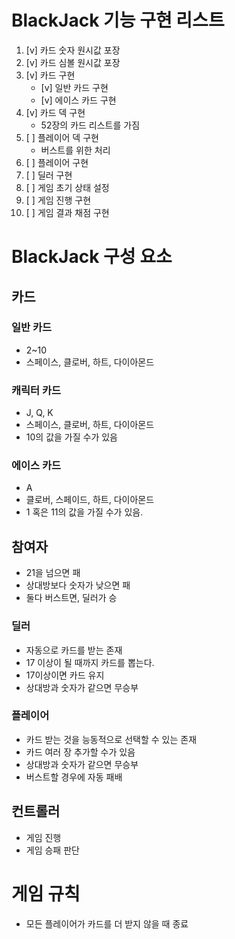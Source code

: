 # BlackJack 기능 구현 리스트
1. [v] 카드 숫자 원시값 포장
2. [v] 카드 심볼 원시값 포장
3. [v] 카드 구현
    - [v] 일반 카드 구현
    - [v] 에이스 카드 구현
4. [v] 카드 덱 구현
    - 52장의 카드 리스트를 가짐
5. [ ] 플레이어 덱 구현
    - 버스트를 위한 처리
6. [ ] 플레이어 구현
7. [ ] 딜러 구현
8. [ ] 게임 초기 상태 설정
9. [ ] 게임 진행 구현
10. [ ] 게임 결과 채점 구현
 

# BlackJack 구성 요소
## 카드
### 일반 카드 
- 2~10
- 스페이스, 클로버, 하트, 다이아몬드 
### 캐릭터 카드
- J, Q, K
- 스페이스, 클로버, 하트, 다이아몬드 
- 10의 값을 가질 수가 있음 

### 에이스 카드 
- A 
- 클로버, 스페이드, 하트, 다이아몬드
- 1 혹은 11의 값을 가질 수가 있음. 

## 참여자
- 21을 넘으면 패
- 상대방보다 숫자가 낮으면 패
- 둘다 버스트면, 딜러가 승 

### 딜러
- 자동으로 카드를 받는 존재
- 17 이상이 될 때까지 카드를 뽑는다.
- 17이상이면 카드 유지
- 상대방과 숫자가 같으면 무승부 

### 플레이어
- 카드 받는 것을 능동적으로 선택할 수 있는 존재 
- 카드 여러 장 추가할 수가 있음
- 상대방과 숫자가 같으면 무승부 
- 버스트할 경우에 자동 패배 

## 컨트롤러 
- 게임 진행 
- 게임 승패 판단

# 게임 규칙
- 모든 플레이어가 카드를 더 받지 않을 때 종료